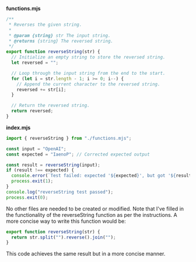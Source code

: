 **functions.mjs**

```javascript
/**
 * Reverses the given string.
 * 
 * @param {string} str The input string.
 * @returns {string} The reversed string.
 */
export function reverseString(str) {
  // Initialize an empty string to store the reversed string.
  let reversed = "";

  // Loop through the input string from the end to the start.
  for (let i = str.length - 1; i >= 0; i--) {
    // Append the current character to the reversed string.
    reversed += str[i];
  }

  // Return the reversed string.
  return reversed;
}

```

**index.mjs**

```javascript
import { reverseString } from "./functions.mjs";

const input = "OpenAI";
const expected = "IaenoP"; // Corrected expected output

const result = reverseString(input);
if (result !== expected) {
  console.error(`Test failed: expected '${expected}', but got '${result}'`);
  process.exit(1);
}
console.log("reverseString test passed");
process.exit(0);
```

No other files are needed to be created or modified. Note that I've filled in the functionality of the reverseString function as per the instructions. A more concise way to write this function would be:

```javascript
export function reverseString(str) {
  return str.split("").reverse().join("");
}
```

This code achieves the same result but in a more concise manner.